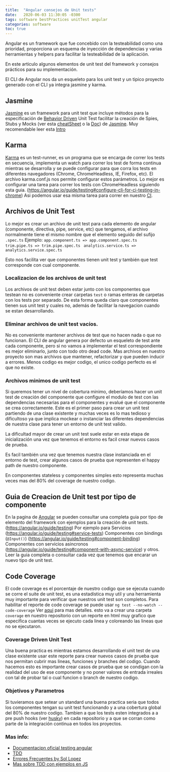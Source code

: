 ```yaml
---
title:  "Angular consejos de Unit tests"
date:   2020-06-03 11:30:05 -0300
tags: software bestPractices unitTest angular
categories: software
toc: true
---
```


Angular es un framework que fue concebido con la testeabilidad como una prioridad, proporciona un esquema de inyección de dependencias y varias herramientas y helpers para facilitar la testeabilidad de la aplicación. 

En este articulo algunos elementos de unit test del framework y consejos prácticos para su implementación. 

El CLI de Angular nos da un esqueleto para los unit test y un tipico proyecto generado con el CLI ya integra jasmine y karma.

## Jasmine
[Jasmine](https://jasmine.github.io) es un framework para unit test que incluye métodos para la especificación de [Behavior Driven](https://en.wikipedia.org/wiki/Behavior-driven_development) Unit Test facilitar la creación de Spies, Stubs y Mocks (ver esta [cheatSheet](https://devhints.io/jasmine) o la [Doc](https://jasmine.github.io/api/2.9/global)) de [Jasmine](https://jasmine.github.io).
Muy recomendable leer esta [Intro](https://jasmine.github.io/2.0/introduction)

## Karma
[Karma](https://karma-runner.github.io/) es un test-runner, es un programa que se encarga de correr los tests en secuencia, implementa un watch para correr los test de forma continua mientras se desarrolla y se puede configurar para que corra los tests en diferentes navegadores (Chrome, ChromeHeadless, IE, Firefox, etc). El archivo karma.conf.js nos permite configurar estos parámetros.
Lo mejor es configurar una tarea para correr los tests con ChromeHeadless siguiendo esta guia.
(https://angular.io/guide/testing#configure-cli-for-ci-testing-in-chrome)
Asi podemos usar esa misma tarea para correr en nuestro [CI](https://es.wikipedia.org/wiki/Integraci%C3%B3n_continua). 

## Archivos de Unit Test
Lo mejor es crear un archivo de unit test para cada elemento de angular (componente, directiva, pipe, service, etc) que tengamos, el archivo normalmente tiene el mismo nombre que el elemento seguido del sufijo `.spec.ts`
Ejemplo: 
`app.component.ts => app.component.spec.ts `
`trim.pipe.ts => trim.pipe.spec.ts `
`analytics.service.ts => analytics.service.spec.ts `

Esto nos facilita ver que componentes tienen unit test y también que test corresponde con cual componente. 

### Localizacion de los archivos de unit test
Los archivos de unit test deben estar junto con los componentes que testean no es conveniente crear carpetas `test` o ramas enteras de carpetas con los tests por separado. De esta forma queda claro que componentes tienen sus unit test y cuales no, además de facilitar la navegacion cuando se estan desarrollando.

### Eliminar archivos de unit test vacíos.
No es conveniente mantener archivos de test que no hacen nada o que no funcionan. El CLI de angular genera por defecto un esqueleto de test ante cada componente, pero si no vamos a implementar el test correspondiente es mejor eliminarlo, junto con todo otro dead code.
Mas archivos en nuestro proyecto son mas archivos que mantener, refactorizar y que pueden inducir a errores.
Menos codigo es mejor codigo, el unico codigo perfecto es el que no existe. 

### Archivos minimos de unit test
Si queremos tener un nivel de cobertura minimo, deberíamos hacer un unit test de creación del componente que configure el modulo de test con las dependencias necesarias para el componentes y evalué que el componente se crea correctamente. Este es el primer paso para crear un unit test partiendo de una clase existente y muchas veces es lo mas tedioso y dificultoso ya que implica mockear o instanciar las diferentes dependencias de nuestra clase para tener un entorno de unit test valido.

La dificultad mayor de crear un unit test suele estar en esta etapa de inicialización una vez que tenemos el entorno es facil crear nuevos casos de prueba.

Es facil también una vez que tenemos nuestra clase instanciada en el entorno de test, crear algunos casos de prueba que representen el happy path de nuestro componente.

En componentes stateless y componentes simples esto representa muchas veces mas del 80% del coverage de nuestro codigo.

## Guia de Creacion de Unit test por tipo de componente
En la pagina de [Angular](http://angular.io) se pueden consultar una completa guia por tipo de elemento del framework con ejemplos para la creación de unit tests.
(https://angular.io/guide/testing)
Por ejemplo para Servicios
(https://angular.io/guide/testing#service-tests)
Componentes con bindings (`@Input()`) (https://angular.io/guide/testing#component-binding)
Componentes con servicios asincronos (https://angular.io/guide/testing#component-with-async-service)
y otros.
 Leer la guia completa o consultar cada vez que tenemos que encarar un nuevo tipo de unit test.

## Code Coverage
El code coverage es el porcentaje de nuestro codigo que se ejecuta cuando se corre el suite de unit test, es una estadística muy util y una herramienta muy importante para verificar que nuestros unit test son completos. 
Para habilitar el reporte de code coverage se puede usar
`ng test --no-watch --code-coverage` 
Ver [aqui](https://angular.io/guide/testing#enable-code-coverage-reports) para mas detalles.
esto va a crear una carpeta `coverage` en nuestro repositorio con un reporte en html muy grafico que especifica cuantas veces se ejecuto cada linea y coloreando las lineas que no se ejecutaron.

### Coverage Driven Unit Test
Una buena practica es mientras estamos desarrollando el unit test de una clase existente usar este reporte para crear nuevos casos de prueba que nos permitan cubrir mas lineas, funciones y branches del codigo.
Cuando hacemos esto es importante crear casos de prueba que se condigan con la realidad del uso de ese componente y no poner valores de entrada irreales con tal de probar tal o cual funcion o branch de nuestro codigo. 

### Objetivos y Parametros
Si tuvieramos que setear un standard una buena practica seria que todos los componentes tengan su unit test funcionando y a una cobertura global del 80% de nuestro codigo. 
Tambien a que los tests esten integrados a a pre push hooks (ver [husky](https://github.com/typicode/husky)) en cada repositorio y a que se corran como parte de la integración continua en todos los proyectos.

### Mas info: 
+ [Documentacipn oficial testing angular](https://angular.io/guide/testing)
+ [TDD](https://es.wikipedia.org/wiki/Desarrollo_guiado_por_pruebas)
+ [Errores Frecuentes by Sol Lopez](https://solopez.github.io/jasmine/)
+ [Mas sobre TDD con ejemplos en JS](https://softwarecrafters.io/javascript/tdd-test-driven-development)

